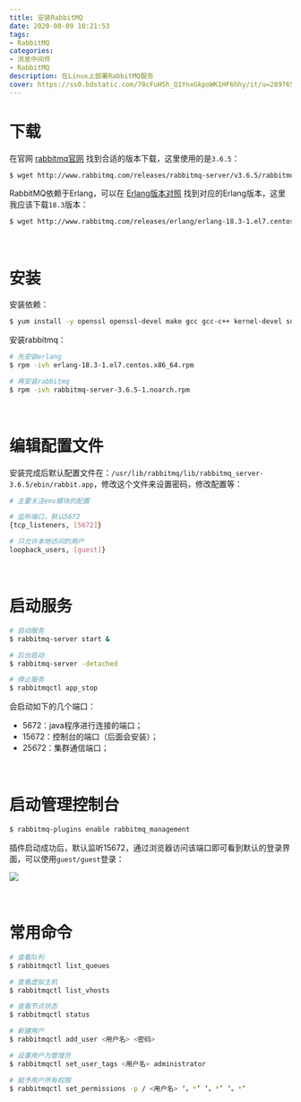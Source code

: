 ```yaml
---
title: 安装RabbitMQ
date: 2020-08-09 10:21:53
tags:
- RabbitMQ
categories:
- 消息中间件
- RabbitMQ
description: 在Linux上部署RabbitMQ服务
cover: https://ss0.bdstatic.com/70cFuHSh_Q1YnxGkpoWK1HF6hhy/it/u=2897651972,890317148&fm=26&gp=0.jpg
---
```




# 下载

在官网 [rabbitmq官网](https://www.rabbit.com) 找到合适的版本下载，这里使用的是`3.6.5`：

```bash
$ wget http://www.rabbitmq.com/releases/rabbitmq-server/v3.6.5/rabbitmq-server-3.6.5-1.noarch.rpm
```



 RabbitMQ依赖于Erlang，可以在 [Erlang版本对照](https://www.rabbitmq.com/which-erlang.html) 找到对应的Erlang版本，这里我应该下载`18.3`版本：

```bash
$ wget http://www.rabbitmq.com/releases/erlang/erlang-18.3-1.el7.centos.x86_64.rpm
```



<br>



# 安装

安装依赖：

```bash
$ yum install -y openssl openssl-devel make gcc gcc-c++ kernel-devel socat
```



安装rabbitmq：

```bash
# 先安装erlang
$ rpm -ivh erlang-18.3-1.el7.centos.x86_64.rpm

# 再安装rabbitmq
$ rpm -ivh rabbitmq-server-3.6.5-1.noarch.rpm
```



<br>



# 编辑配置文件

安装完成后默认配置文件在：`/usr/lib/rabbitmq/lib/rabbitmq_server-3.6.5/ebin/rabbit.app`，修改这个文件来设置密码，修改配置等：

```bash
# 主要关注env模块的配置

# 监听端口，默认5672
{tcp_listeners, [5672]}

# 只允许本地访问的用户
loopback_users, [guest]}
```



<br>



# 启动服务

```bash
# 启动服务
$ rabbitmq-server start &

# 后台启动
$ rabbitmq-server -detached

# 停止服务
$ rabbitmqctl app_stop
```



会启动如下的几个端口：

- 5672：java程序进行连接的端口；
- 15672：控制台的端口（后面会安装）；
- 25672：集群通信端口；



<br>



# 启动管理控制台

```bash
$ rabbitmq-plugins enable rabbitmq_management
```



插件启动成功后，默认监听15672，通过浏览器访问该端口即可看到默认的登录界面，可以使用`guest/guest`登录：

![](index.png)



<br>



# 常用命令

```bash
# 查看队列
$ rabbitmqctl list_queues

# 查看虚拟主机
$ rabbitmqctl list_vhosts

# 查看节点状态
$ rabbitmqctl status

# 新建用户
$ rabbitmqctl add_user <用户名> <密码>

# 设置用户为管理员
$ rabbitmqctl set_user_tags <用户名> administrator

# 赋予用户所有权限
$ rabbitmqctl set_permissions -p / <用户名> ‘。*’ ‘。*’ ‘。*’
```

